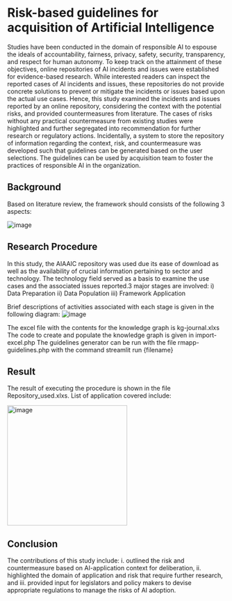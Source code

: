 # Risk-based guidelines for acquisition of Artificial Intelligence 

Studies have been conducted in the domain of responsible AI to espouse the ideals of accountability, fairness, privacy, safety, security, transparency, and respect for human autonomy. To keep track on the attainment of these objectives, online repositories of AI incidents and issues were established for evidence-based research. While interested readers can inspect the reported cases of AI incidents and issues, these repositories do not provide concrete solutions to prevent or mitigate the incidents or issues based upon the actual use cases. Hence, this study examined the incidents and issues reported by an online repository, considering the context with the potential risks, and provided countermeasures from literature. The cases of risks without any practical countermeasure from existing studies were highlighted and further segregated into recommendation for further research or regulatory actions. Incidentally, a system to store the repository of information regarding the context, risk, and countermeasure was developed such that guidelines can be generated based on the user selections. The guidelines can be used by acquisition team to foster the practices of responsible AI in the organization. 

## Background
Based on literature review, the framework should consists of the following 3 aspects:

![image](https://github.com/user-attachments/assets/433417df-c114-4b96-83f3-9775eef03c5a)

## Research Procedure
In this study, the AIAAIC repository was used due its ease of download as well as the availability of crucial information pertaining to sector and technology. The technology field served as a basis to examine the use cases and the associated issues reported.3 major stages are involved:
i)      Data Preparation
ii)     Data Population
iii)    Framework Application

Brief descriptions of activities associated with each stage is given in the following diagram:
![image](https://github.com/user-attachments/assets/c1665980-a40b-4232-9309-a68c93ac534e)

The excel file with the contents for the knowledge graph is kg-journal.xlxs
The code to create and populate the knowledge graph is given in import-excel.php 
The guidelines generator can be run with the file rmapp-guidelines.php with the command streamlit run {filename}

## Result
The result of executing the procedure is shown in the file Repository_used.xlxs. List of application covered include:

<img width="276" alt="image" src="https://github.com/user-attachments/assets/ac2e370d-0aea-46b2-8341-e0b00cdc3ef1">

## Conclusion
The contributions of this study include:
i.	  outlined the risk and countermeasure based on AI-application context for deliberation,
ii.	  highlighted the domain of application and risk that require further research, and
iii.	provided input for legislators and policy makers to devise appropriate regulations to manage the risks of AI adoption. 
